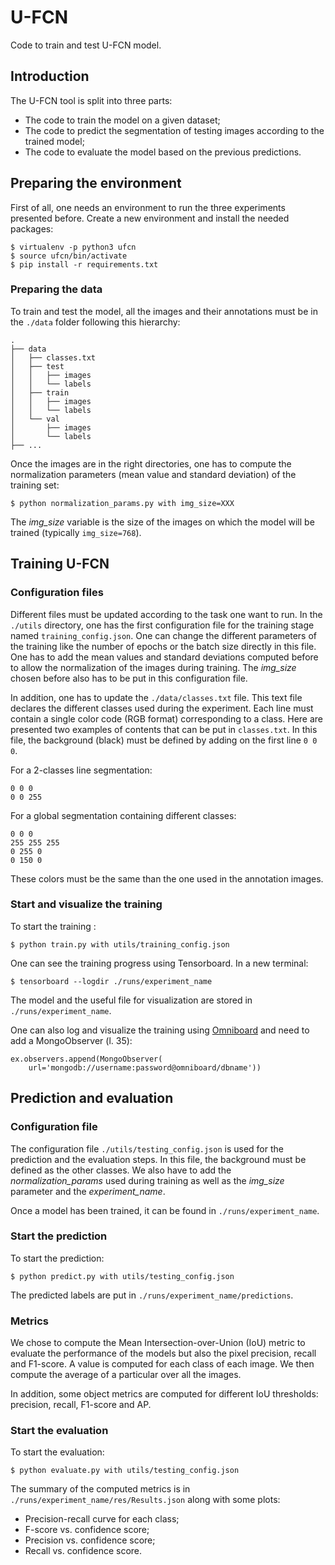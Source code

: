 # U-FCN

Code to train and test U-FCN model.


## Introduction

The U-FCN tool is split into three parts:

- The code to train the model on a given dataset;
- The code to predict the segmentation of testing images according to the trained model;
- The code to evaluate the model based on the previous predictions.

## Preparing the environment

First of all, one needs an environment to run the three experiments presented before. Create a new environment and install the needed packages:

```
$ virtualenv -p python3 ufcn
$ source ufcn/bin/activate
$ pip install -r requirements.txt
```

### Preparing the data

To train and test the model, all the images and their annotations must be in the `./data` folder following this hierarchy:

```
.
├── data
│   ├── classes.txt
│   ├── test
│   │   ├── images
│   │   └── labels
│   ├── train
│   │   ├── images
│   │   └── labels
│   └── val
│       ├── images
│       └── labels
├── ...
```

Once the images are in the right directories, one has to compute the normalization parameters (mean value and standard deviation) of the training set:

```
$ python normalization_params.py with img_size=XXX
```

The *img_size* variable is the size of the images on which the model will be trained (typically `img_size=768`).

## Training U-FCN

### Configuration files

Different files must be updated according to the task one want to run. In the `./utils` directory, one has the first configuration file for the training stage named `training_config.json`. One can change the different parameters of the training like the number of epochs or the batch size directly in this file. One has to add the mean values and standard deviations computed before to allow the normalization of the images during training. The *img_size* chosen before also has to be put in this configuration file.

In addition, one has to update the `./data/classes.txt` file. This text file declares the different classes used during the experiment. Each line must contain a single color code (RGB format) corresponding to a class. Here are presented two examples of contents that can be put in `classes.txt`. In this file, the background (black) must be defined by adding on the first line `0 0 0`.

For a 2-classes line segmentation:

```
0 0 0
0 0 255
```

For a global segmentation containing different classes:

```
0 0 0
255 255 255
0 255 0
0 150 0
```

These colors must be the same than the one used in the annotation images.

### Start and visualize the training

To start the training :

```
$ python train.py with utils/training_config.json
```

One can see the training progress using Tensorboard. In a new terminal:

```
$ tensorboard --logdir ./runs/experiment_name
```

The model and the useful file for visualization are stored in `./runs/experiment_name`.

One can also log and visualize the training using [Omniboard](https://github.com/vivekratnavel/omniboard) and need to add a MongoObserver (l. 35):

```
ex.observers.append(MongoObserver(
    url='mongodb://username:password@omniboard/dbname'))
```

## Prediction and evaluation

### Configuration file

The configuration file `./utils/testing_config.json` is used for the prediction and the evaluation steps. In this file, the background must be defined as the other classes. We also have to add the *normalization_params* used during training as well as the *img_size* parameter and the *experiment_name*.

Once a model has been trained, it can be found in `./runs/experiment_name`.

### Start the prediction

To start the prediction:

```
$ python predict.py with utils/testing_config.json
```

The predicted labels are put in `./runs/experiment_name/predictions`.

### Metrics

We chose to compute the Mean Intersection-over-Union (IoU) metric to evaluate the performance of the models but also the pixel precision, recall and F1-score. A value is computed for each class of each image. We then compute the average of a particular over all the images.

In addition, some object metrics are computed for different IoU thresholds: precision, recall, F1-score and AP.

### Start the evaluation

To start the evaluation:

```
$ python evaluate.py with utils/testing_config.json
```

The summary of the computed metrics is in `./runs/experiment_name/res/Results.json` along with some plots:
- Precision-recall curve for each class;
- F-score vs. confidence score;
- Precision vs. confidence score;
- Recall vs. confidence score.
